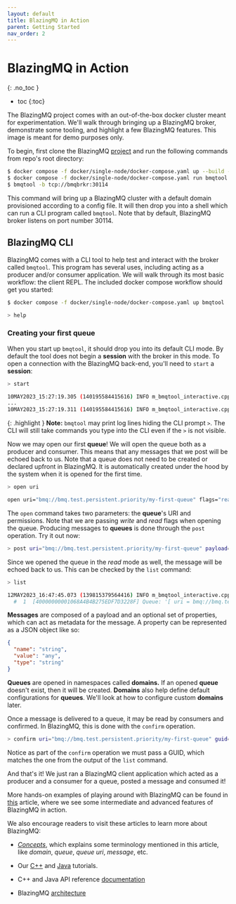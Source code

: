 ```yaml
---
layout: default
title: BlazingMQ in Action
parent: Getting Started
nav_order: 2
---
```


# BlazingMQ in Action
{: .no_toc }

* toc
{:toc}

The BlazingMQ project comes with an out-of-the-box docker cluster meant for
experimentation. We'll walk through bringing up a BlazingMQ broker, demonstrate
some tooling, and highlight a few BlazingMQ features.  This image is meant for
demo purposes only.

To begin, first clone the BlazingMQ
[project](https://github.com/bloomberg/blazingmq) and run the following
commands from repo's root directory:

```sh
$ docker compose -f docker/single-node/docker-compose.yaml up --build -d
$ docker compose -f docker/single-node/docker-compose.yaml run bmqtool
$ bmqtool -b tcp://bmqbrkr:30114
```

This command will bring up a BlazingMQ cluster with a default domain
provisioned according to a config file. It will then drop you into a shell
which can run a CLI program called `bmqtool`. Note that by default, BlazingMQ
broker listens on port number 30114.

## BlazingMQ CLI

BlazingMQ comes with a CLI tool to help test and interact with the broker
called `bmqtool`. This program has several uses, including acting as a producer
and/or consumer application. We will walk through its most basic workflow: the
client REPL. The included docker compose workflow should get you started:

```sh
$ docker compose -f docker/single-node/docker-compose.yaml up bmqtool

> help
```

### Creating your first queue

When you start up `bmqtool`, it should drop you into its default CLI mode. By
default the tool does not begin a **session** with the broker in this mode. To
open a connection with the BlazingMQ back-end, you'll need to `start` a
**session**:

```sh
> start

10MAY2023_15:27:19.305 (140195584415616) INFO m_bmqtool_interactive.cpp:140 --> Starting session: [ async = false ]
...
10MAY2023_15:27:19.311 (140195584415616) INFO m_bmqtool_interactive.cpp:151 <-- session.start(5.0) => SUCCESS (0)
```

{: .highlight }
**Note:** `bmqtool` may print log lines hiding the CLI prompt `>`.
The CLI will still take commands you type into the CLI even if the `>` is not visible.

Now we may open our first **queue**!  We will open the queue both as a producer
and consumer.  This means that any messages that we post will be echoed back to
us.  Note that a queue does not need to be created or declared upfront in
BlazingMQ. It is automatically created under the hood by the system when it is
opened for the first time.

```sh
> open uri

open uri="bmq://bmq.test.persistent.priority/my-first-queue" flags="read,write,ack"
```

The `open` command takes two parameters: the **queue**'s URI and
permissions. Note that we are passing *write* and *read* flags when opening the
queue. Producing messages to **queues** is done through the `post`
operation. Try it out now:

```sh
> post uri="bmq://bmq.test.persistent.priority/my-first-queue" payload=["hello world"]
```

Since we opened the queue in the *read* mode as well, the message will be
echoed back to us. This can be checked by the `list` command:

```sh
> list

12MAY2023_16:47:45.073 (139815379564416) INFO m_bmqtool_interactive.cpp:648 Unconfirmed message listing: 1 messages
  #  1  [40000000001068A4B4B275EDF7D3228F] Queue: '[ uri = bmq://bmq.test.persistent.priority/my-first-queue correlationId = [ autoValue = 2 ] ]' = 'hello world'
```

**Messages** are composed of a payload and an optional set of properties, which
can act as metadata for the message. A property can be represented as a JSON
object like so:

```json
{
  "name": "string",
  "value": "any",
  "type": "string"
}
```

**Queues** are opened in namespaces called **domains.** If an opened **queue**
doesn't exist, then it will be created. **Domains** also help define default
configurations for **queues**. We'll look at how to configure custom
**domains** later.

Once a message is delivered to a queue, it may be read by consumers and
confirmed. In BlazingMQ, this is done with the `confirm` operation.

```sh
> confirm uri="bmq://bmq.test.persistent.priority/my-first-queue" guid="40000000001068A4B4B275EDF7D3228F"
```

Notice as part of the `confirm` operation we must pass a GUID, which matches
the one from the output of the `list` command.

And that's it!  We just ran a BlazingMQ client application which acted as a
producer and a consumer for a queue, posted a message and consumed it!

More hands-on examples of playing around with BlazingMQ can be found in
[this](../more_fun_with_blazingmq) article, where we see some intermediate and
advanced features of BlazingMQ in action.

We also encourage readers to visit these articles to learn more about
BlazingMQ:

- [*Concepts*](../../introduction/concepts), which explains some terminology
  mentioned in this article, like *domain*, *queue*, *queue uri*, *message*,
  etc.

- Our [C++](https://github.com/bloomberg/blazingmq/tree/main/src/tutorials)
  and
  [Java](https://github.com/bloomberg/bmq-sdk-java/tree/main/bmq-examples)
  tutorials.

- C++ and Java API reference [documentation](../../apidocs/index)

- BlazingMQ [architecture](../../architecture/clustering)
